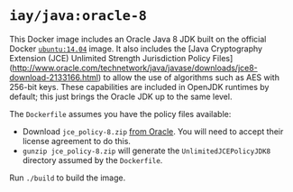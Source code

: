 # `iay/java:oracle-8`

This Docker image includes an Oracle Java 8 JDK built on the official Docker
[`ubuntu:14.04`](https://registry.hub.docker.com/_/ubuntu/) image. It also includes
the [Java Cryptography Extension (JCE) Unlimited Strength Jurisdiction Policy Files]
(http://www.oracle.com/technetwork/java/javase/downloads/jce8-download-2133166.html)
to allow the use of algorithms such as AES with 256-bit keys. These capabilities are
included in OpenJDK runtimes by default; this just brings the Oracle JDK up to the
same level.

The `Dockerfile` assumes you have the policy files available:

* Download `jce_policy-8.zip` [from Oracle](http://www.oracle.com/technetwork/java/javase/downloads/jce8-download-2133166.html).
You will need to accept their license agreement to do this.
* `gunzip jce_policy-8.zip` will generate the `UnlimitedJCEPolicyJDK8`
directory assumed by the `Dockerfile`.

Run `./build` to build the image.
